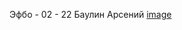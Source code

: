 Эфбо - 02 - 22 Баулин Арсений
[image](https://github.com/user-attachments/assets/1dee94d9-f3bb-4bdf-982e-cf3fb582d94d)


